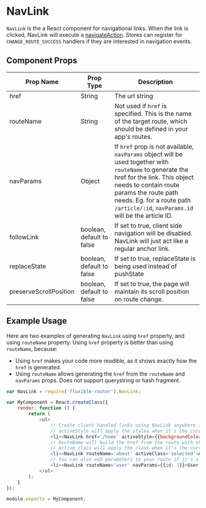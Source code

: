 # NavLink

`NavLink` is the a React component for navigational links.  When the link is clicked, NavLink will execute a [navigateAction](./navigateAction.md).  Stores can register for `CHANGE_ROUTE_SUCCESS` handlers if they are interested
in navigation events.

## Component Props

| Prop Name | Prop Type | Description |
|-----------|-----------|-------------|
| href | String | The url string |
| routeName | String | Not used if `href` is specified. This is the name of the target route, which should be defined in your app's routes. |
| navParams | Object | If `href` prop is not available, `navParams` object will be used together with `routeName` to generate the href for the link.  This object needs to contain route params the route path needs.  Eg. for a route path `/article/:id`, `navParams.id` will be the article ID. |
| followLink | boolean, default to false | If set to true, client side navigation will be disabled.  NavLink will just act like a regular anchor link. |
| replaceState | boolean, default to false | If set to true, replaceState is being used instead of pushState |
| preserveScrollPosition | boolean, default to false | If set to true, the page will maintain its scroll position on route change. |


## Example Usage

Here are two examples of generating `NavLink` using `href` property, and using `routeName` property.  Using `href` property is better than using `routeName`, because:

* Using `href` makes your code more readible, as it shows exactly how the `href` is generated.
* Using `routeName` allows generating the `href` from the `routeName` and `navParams` props. Does not support querystring or hash fragment.

```js
var NavLink = require('fluxible-router').NavLink;

var MyComponent = React.createClass({
    render: function () {
        return (
            <ul>
                // Create client handled links using NavLink anywhere in your application
                // activeStyle will apply the styles when it's the current route
                <li><NavLink href='/home' activeStyle={{backgroundColor: '#ccc'}}>Home</NavLink></li>
                // RouteName will build the href from the route with the same name
                // Active class will apply the class when it's the current route
                <li><NavLink routeName='about' activeClass='selected'>About</NavLink></li>
                // You can also add parameters to your route if it's a dynamic route
                <li><NavLink routeName='user' navParams={{id: 1}}>User 1</NavLink></li>
            </ul>
        );
    }
});

module.exports = MyComponent;
```
